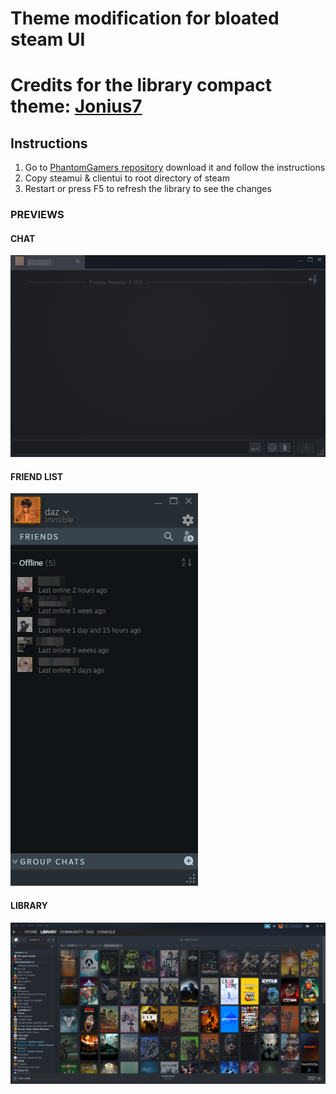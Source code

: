 # Theme modification for bloated steam UI

# Credits for the library compact theme: [Jonius7](https://www.youtube.com/user/jhgenius)


## Instructions

1. Go to [PhantomGamers repository](https://github.com/PhantomGamers/SFP/releases/latest) download it and follow the instructions
2. Copy steamui & clientui to root directory of steam
3. Restart or press F5 to refresh the library to see the changes 

### PREVIEWS

#### CHAT
![PREVIEW](chat-preview.png)


#### FRIEND LIST
![PREVIEW](friend-list.png)

#### LIBRARY
![PREVIEW](library-preview.png )
